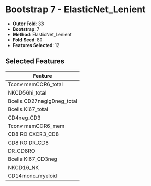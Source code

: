# Bootstrap 7 - ElasticNet_Lenient

- **Outer Fold**: 33
- **Bootstrap**: 7
- **Method**: ElasticNet_Lenient
- **Fold Seed**: 80
- **Features Selected**: 12

## Selected Features

| Feature |
|---------|
| Tconv memCCR6_total |
| NKCD56hi_total |
| Bcells CD27negIgDneg_total |
| Bcells Ki67_total |
| CD4neg_CD3 |
| Tconv memCCR6_mem |
| CD8 RO CXCR3_CD8 |
| CD8 RO DR_CD8 |
| DR_CD8RO |
| Bcells Ki67_CD3neg |
| NKCD16_NK |
| CD14mono_myeloid |
